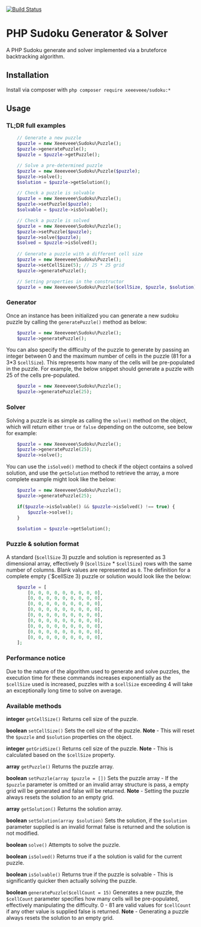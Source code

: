 [![Build Status](https://travis-ci.org/xeeeveee/sudoku.svg?branch=master)](https://travis-ci.org/xeeeveee/sudoku)

# PHP Sudoku Generator & Solver

A PHP Sudoku generate and solver implemented via a bruteforce backtracking algorithm.

## Installation

Install via composer with `php composer require xeeeveee/sudoku:*`

## Usage

### TL;DR full examples

```php
    // Generate a new puzzle
    $puzzle = new Xeeeveee\Sudoku\Puzzle();
    $puzzle->generatePuzzle();
    $puzzle = $puzzle->getPuzzle();

    // Solve a pre-determined puzzle
    $puzzle = new Xeeeveee\Sudoku\Puzzle($puzzle);
    $puzzle->solve();
    $solution = $puzzle->getSolution();

    // Check a puzzle is solvable
    $puzzle = new Xeeeveee\Sudoku\Puzzle();
    $puzzle->setPuzzle($puzzle);
    $solvable = $puzzle->isSolvable();

    // Check a puzzle is solved
    $puzzle = new Xeeeveee\Sudoku\Puzzle();
    $puzzle->setPuzzle($puzzle);
    $puzzle->solve($puzzle);
    $solved = $puzzle->isSolved();
    
    // Generate a puzzle with a different cell size
    $puzzle = new Xeeeveee\Sudoku\Puzzle();
    $puzzle->setCellSize(5); // 25 * 25 grid
    $puzzle->generatePuzzle();

    // Setting properties in the constructor
    $puzzle = new Xeeeveee\Sudoku\Puzzle($cellSize, $puzzle, $solution);
```

### Generator

Once an instance has been initialized you can generate a new sudoku puzzle by calling the `generatePuzzle()` method as below:

```php
    $puzzle = new Xeeeveee\Sudoku\Puzzle();
    $puzzle->generatePuzzle();
```

You can also specify the difficulty of the puzzle to generate by passing an integer between 0 and the maximum number of cells in the puzzle (81 for a 3*3 `$cellSize`). This represents how many of the cells will be pre-populated in the puzzle. For example, the below snippet should generate a puzzle with 25 of the cells pre-populated.

```php
    $puzzle = new Xeeeveee\Sudoku\Puzzle();
    $puzzle->generatePuzzle(25);
```

### Solver

Solving a puzzle is as simple as calling the `solve()` method on the object, which will return either `true` or `false` depending on the outcome, see below for example:

```php
    $puzzle = new Xeeeveee\Sudoku\Puzzle();
    $puzzle->generatePuzzle(25);
    $puzzle->solve();
```

You can use the `isSolved()` method to check if the object contains a solved solution, and use the `getSolution` method to retrieve the array, a more complete example might look like the below:

```php
    $puzzle = new Xeeeveee\Sudoku\Puzzle();
    $puzzle->generatePuzzle(25);

    if($puzzle->isSolvable() && $puzzle->isSolved() !== true) {
        $puzzle->solve();
    }

    $solution = $puzzle->getSolution();
```

### Puzzle & solution format

A standard (`$cellSize` 3) puzzle and solution is represented as 3 dimensional array, effectively 9 (`$cellSize` * `$cellSize`) rows with the same number of columns. Blank values are represented as `0`. The definition for a complete empty (`$cellSize 3) puzzle or solution would look like the below:

```php
    $puzzle = [
        [0, 0, 0, 0, 0, 0, 0, 0, 0],
        [0, 0, 0, 0, 0, 0, 0, 0, 0],
        [0, 0, 0, 0, 0, 0, 0, 0, 0],
        [0, 0, 0, 0, 0, 0, 0, 0, 0],
        [0, 0, 0, 0, 0, 0, 0, 0, 0],
        [0, 0, 0, 0, 0, 0, 0, 0, 0],
        [0, 0, 0, 0, 0, 0, 0, 0, 0],
        [0, 0, 0, 0, 0, 0, 0, 0, 0],
        [0, 0, 0, 0, 0, 0, 0, 0, 0],
    ];
```

### Performance notice

Due to the nature of the algorithm used to generate and solve puzzles, the execution time for these commands increases
exponentially as the `$cellSize` used is increased, puzzles with a `$cellSize` exceeding 4 will take an exceptionally
long time to solve on average.

### Available methods

**integer** `getCellSize()`
Returns cell size of the puzzle.

**boolean** `setCellSize()`
Sets the cell size of the puzzle. **Note** - This will reset the `$puzzle` and `$solution` properties on the object.

**integer** `getGridSize()`
Returns cell size of the puzzle. **Note** - This is calculated based on the `$cellSize` property.

**array** `getPuzzle()`
Returns the puzzle array.

**boolean** `setPuzzle(array $puzzle = [])`
Sets the puzzle array - If the `$puzzle` parameter is omitted or an invalid array structure is pass, a empty grid will be generated and false will be returned.
**Note** - Setting the puzzle always resets the solution to an empty grid.

**array** `getSolution()`
Returns the solution array.

**boolean** `setSolution(array $solution)`
Sets the solution, if the `$solution` parameter supplied is an invalid format false is returned and the solution is not modified.

**boolean** `solve()`
Attempts to solve the puzzle.

**boolean** `isSolved()`
Returns true if a the solution is valid for the current puzzle.

**boolean** `isSolvable()`
Returns true if the puzzle is solvable - This is significantly quicker then actually solving the puzzle.

**boolean** `generatePuzzle($cellCount = 15)`
Generates a new puzzle, the `$cellCount` parameter specifies how many cells will be pre-populated, effectively manipulating the difficulty. 0 - 81 are valid values for `$cellCount` if any other value is supplied false is returned.
**Note** - Generating a puzzle always resets the solution to an empty grid.